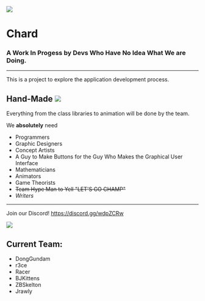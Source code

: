 ![](https://docs.google.com/drawings/d/e/2PACX-1vRdi5OTdEpOXk6w-jRzViC1hIeFSW-7BZ2C87ahU4XWQJN_T7c-TtgmZCatfmHln2uI4zTVDMC_NcBh/pub?w=307&h=107)

# Chard 

### A Work In Progess by Devs Who Have No Idea What We are Doing.

---

This is a project to explore the application development process. 

## Hand-Made ![](https://docs.google.com/drawings/d/e/2PACX-1vSbQuf4syuvDRSucI15IMcUP-VoPRBcuH8zEZNxRBDglmCAbyMCtbN3I6_28gK8-rkE-hKfsz3P-oz9/pub?w=50&h=50)

Everything from the class libraries to animation will be done by the team.

We __absolutely__ need 

- Programmers
- Graphic Designers
- Concept Artists
- A Guy to Make Buttons for the Guy Who Makes the Graphical User Interface 
- Mathematicians
- Animators
- Game Theorists
- ~~Team Hype Man to Yell "LET'S GO CHAMP"~~
- *Writers*

***

Join our Discord! <https://discord.gg/wdpZCRw>

![](https://docs.google.com/drawings/d/e/2PACX-1vQsRXKLamBrlnxrageQ725ldWtwu2ZeArYsMkA5KN-MKAkj2t96SHaILkrO-Jo3_6KCbLBynLOMz6DK/pub?w=128&h=128)

## Current Team:
- DongGundam
- r3ce
- Racer
- BJKittens
- ZBSkelton
- Jrawly



